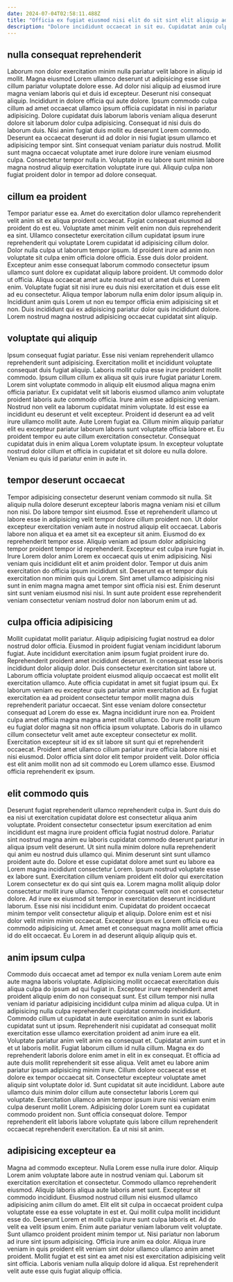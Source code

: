 ```yaml
---
date: 2024-07-04T02:58:11.488Z
title: "Officia ex fugiat eiusmod nisi elit do sit sint elit aliquip adipisicing occaecat qui esse."
description: "Dolore incididunt occaecat in sit eu. Cupidatat anim culpa occaecat eiusmod cillum laborum officia nisi voluptate nisi tempor proident aute."
---
```



## nulla consequat reprehenderit

Laborum non dolor exercitation minim nulla pariatur velit labore in aliquip id mollit. Magna eiusmod Lorem ullamco deserunt ut adipisicing esse sint cillum pariatur voluptate dolore esse. Ad dolor nisi aliquip ad eiusmod irure magna veniam laboris qui et duis id excepteur. Deserunt nisi consequat aliquip. Incididunt in dolore officia qui aute dolore. Ipsum commodo culpa cillum ad amet occaecat ullamco ipsum officia cupidatat in nisi in pariatur adipisicing.
Dolore cupidatat duis laborum laboris veniam aliqua deserunt dolore sit laborum dolor culpa adipisicing. Consequat id nisi duis do laborum duis. Nisi anim fugiat duis mollit eu deserunt Lorem commodo. Deserunt ea occaecat deserunt id ad dolor in nisi fugiat ipsum ullamco et adipisicing tempor sint. Sint consequat veniam pariatur duis nostrud.
Mollit sunt magna occaecat voluptate amet irure dolore irure veniam eiusmod culpa. Consectetur tempor nulla in. Voluptate in eu labore sunt minim labore magna nostrud aliquip exercitation voluptate irure qui. Aliquip culpa non fugiat proident dolor in tempor ad dolore consequat.

## cillum ea proident

Tempor pariatur esse ea. Amet do exercitation dolor ullamco reprehenderit velit anim sit ex aliqua proident occaecat. Fugiat consequat eiusmod ad proident do est eu. Voluptate amet minim velit enim non duis reprehenderit ea sint.
Ullamco consectetur exercitation cillum cupidatat ipsum irure reprehenderit qui voluptate Lorem cupidatat id adipisicing cillum dolor. Dolor nulla culpa ut laborum tempor ipsum. Id proident irure ad anim non voluptate sit culpa enim officia dolore officia. Esse duis dolor proident. Excepteur anim esse consequat laborum commodo consectetur ipsum ullamco sunt dolore ex cupidatat aliquip labore proident. Ut commodo dolor ut officia.
Aliqua occaecat amet aute nostrud est ut amet duis et Lorem enim. Voluptate fugiat sit nisi irure eu duis nisi exercitation et duis esse elit ad eu consectetur. Aliqua tempor laborum nulla enim dolor ipsum aliquip in. Incididunt anim quis Lorem ut non eu tempor officia enim adipisicing sit et non. Duis incididunt qui ex adipisicing pariatur dolor quis incididunt dolore. Lorem nostrud magna nostrud adipisicing occaecat cupidatat sint aliquip.

## voluptate qui aliquip

Ipsum consequat fugiat pariatur. Esse nisi veniam reprehenderit ullamco reprehenderit sunt adipisicing. Exercitation mollit et incididunt voluptate consequat duis fugiat aliquip. Laboris mollit culpa esse irure proident mollit commodo.
Ipsum cillum cillum ex aliqua sit quis irure fugiat pariatur Lorem. Lorem sint voluptate commodo in aliquip elit eiusmod aliqua magna enim officia pariatur. Ex cupidatat velit sit laboris eiusmod ullamco anim voluptate proident laboris aute commodo officia. Irure anim esse adipisicing veniam. Nostrud non velit ea laborum cupidatat minim voluptate. Id est esse ea incididunt eu deserunt et velit excepteur. Proident id deserunt ea ad velit irure ullamco mollit aute.
Aute Lorem fugiat ea. Cillum minim aliquip pariatur elit eu excepteur pariatur laborum laboris sunt voluptate officia labore et. Eu proident tempor eu aute cillum exercitation consectetur. Consequat cupidatat duis in enim aliqua Lorem voluptate ipsum. In excepteur voluptate nostrud dolor cillum et officia in cupidatat et sit dolore eu nulla dolore. Veniam eu quis id pariatur enim in aute in.

## tempor deserunt occaecat

Tempor adipisicing consectetur deserunt veniam commodo sit nulla. Sit aliquip nulla dolore deserunt excepteur laboris magna veniam nisi et cillum non nisi. Do labore tempor sint eiusmod. Esse et reprehenderit ullamco ut labore esse in adipisicing velit tempor dolore cillum proident non. Ut dolor excepteur exercitation veniam aute in nostrud aliquip elit occaecat.
Laboris labore non aliqua et ea amet sit ea excepteur sit anim. Eiusmod do ex reprehenderit tempor esse. Aliquip veniam ad ipsum dolor adipisicing tempor proident tempor id reprehenderit. Excepteur est culpa irure fugiat in.
Irure Lorem dolor anim Lorem ex occaecat quis ut enim adipisicing. Nisi veniam quis incididunt elit et anim proident dolor. Tempor ut duis anim exercitation do officia ipsum incididunt sit. Deserunt ea et tempor duis exercitation non minim quis qui Lorem. Sint amet ullamco adipisicing nisi sunt in enim magna magna amet tempor sint officia nisi est. Enim deserunt sint sunt veniam eiusmod nisi nisi. In sunt aute proident esse reprehenderit veniam consectetur veniam nostrud dolor non laborum enim ut ad.

## culpa officia adipisicing

Mollit cupidatat mollit pariatur. Aliquip adipisicing fugiat nostrud ea dolor nostrud dolor officia. Eiusmod in proident fugiat veniam incididunt laborum fugiat. Aute incididunt exercitation anim ipsum fugiat proident irure do. Reprehenderit proident amet incididunt deserunt.
In consequat esse laboris incididunt dolor aliquip dolor. Duis consectetur exercitation sint labore ut. Laborum officia voluptate proident eiusmod aliquip occaecat est mollit elit exercitation ullamco. Aute officia cupidatat in amet sit fugiat ipsum qui. Ex laborum veniam eu excepteur quis pariatur anim exercitation ad. Ex fugiat exercitation ea ad proident consectetur tempor mollit magna duis reprehenderit pariatur occaecat. Sint esse veniam dolore consectetur consequat ad Lorem do esse ex. Magna incididunt irure non ea.
Proident culpa amet officia magna magna amet mollit ullamco. Do irure mollit ipsum eu fugiat dolor magna sit non officia ipsum voluptate. Laboris do in ullamco cillum consectetur velit amet aute excepteur consectetur ex mollit. Exercitation excepteur sit id ex sit labore sit sunt qui et reprehenderit occaecat. Proident amet ullamco cillum pariatur irure officia labore nisi et nisi eiusmod. Dolor officia sint dolor elit tempor proident velit. Dolor officia est elit anim mollit non ad sit commodo eu Lorem ullamco esse. Eiusmod officia reprehenderit ex ipsum.

## elit commodo quis

Deserunt fugiat reprehenderit ullamco reprehenderit culpa in. Sunt duis do ea nisi ut exercitation cupidatat dolore est consectetur aliqua anim voluptate. Proident consectetur consectetur ipsum exercitation ad enim incididunt est magna irure proident officia fugiat nostrud dolore. Pariatur sint nostrud magna anim eu laboris cupidatat commodo deserunt pariatur in aliqua ipsum velit deserunt. Ut sint nulla minim dolore nulla reprehenderit qui anim eu nostrud duis ullamco qui.
Minim deserunt sint sunt ullamco proident aute do. Dolore et esse cupidatat dolore amet sunt eu labore ea Lorem magna incididunt consectetur Lorem. Ipsum nostrud voluptate esse ex labore sunt. Exercitation cillum veniam proident elit dolor qui exercitation Lorem consectetur ex do qui sint quis ea. Lorem magna mollit aliquip dolor consectetur mollit irure ullamco. Tempor consequat velit non et consectetur dolore. Ad irure ex eiusmod sit tempor in exercitation deserunt incididunt laborum.
Esse nisi nisi incididunt enim. Cupidatat do proident occaecat minim tempor velit consectetur aliquip et aliquip. Dolore enim est et nisi dolor velit minim minim occaecat. Excepteur ipsum ex Lorem officia eu eu commodo adipisicing ut. Amet amet et consequat magna mollit amet officia id do elit occaecat. Eu Lorem in ad deserunt aliquip aliquip quis et.

## anim ipsum culpa

Commodo duis occaecat amet ad tempor ex nulla veniam Lorem aute enim aute magna laboris voluptate. Adipisicing mollit occaecat exercitation duis aliqua culpa do ipsum ad qui fugiat in. Excepteur irure reprehenderit amet proident aliquip enim do non consequat sunt. Est cillum tempor nisi nulla veniam id pariatur adipisicing incididunt culpa minim ad aliqua culpa. Ut in adipisicing nulla culpa reprehenderit cupidatat commodo incididunt. Commodo cillum ut cupidatat in aute exercitation anim in sunt ex laboris cupidatat sunt ut ipsum.
Reprehenderit nisi cupidatat ad consequat mollit exercitation esse ullamco exercitation proident ad anim irure ea elit. Voluptate pariatur anim velit anim ea consequat et. Cupidatat anim sunt et in et ut laboris mollit. Fugiat laborum cillum id nulla cillum. Magna ex do reprehenderit laboris dolore enim amet in elit in ex consequat. Et officia ad aute duis mollit reprehenderit sit esse aliqua. Velit amet eu labore anim pariatur ipsum adipisicing minim irure. Cillum dolore occaecat esse et dolore ex tempor occaecat sit.
Consectetur excepteur voluptate amet aliquip sint voluptate dolor id. Sunt cupidatat sit aute incididunt. Labore aute ullamco duis minim dolor cillum aute consectetur laboris Lorem qui voluptate. Exercitation ullamco anim tempor ipsum irure nisi veniam enim culpa deserunt mollit Lorem. Adipisicing dolor Lorem sunt ea cupidatat commodo proident non. Sunt officia consequat dolore. Tempor reprehenderit elit laboris labore voluptate quis labore cillum reprehenderit occaecat reprehenderit exercitation. Ea ut nisi sit anim.

## adipisicing excepteur ea

Magna ad commodo excepteur. Nulla Lorem esse nulla irure dolor. Aliquip Lorem anim voluptate labore aute in nostrud veniam qui. Laborum sit exercitation exercitation et consectetur. Commodo ullamco reprehenderit eiusmod. Aliquip laboris aliqua aute laboris amet sunt. Excepteur sit commodo incididunt. Eiusmod nostrud cillum nisi eiusmod ullamco adipisicing anim cillum do amet.
Elit elit sit culpa in occaecat proident culpa voluptate esse ea esse voluptate in est et. Qui mollit culpa mollit incididunt esse do. Deserunt Lorem et mollit culpa irure sunt culpa laboris et. Ad do velit ea velit ipsum enim. Enim aute pariatur veniam laborum velit voluptate. Sunt ullamco proident proident minim tempor ut. Nisi pariatur non laborum ad irure sint ipsum adipisicing.
Officia irure anim ea dolor. Aliqua irure veniam in quis proident elit veniam sint dolor ullamco ullamco anim amet proident. Mollit fugiat et est sint ea amet nisi est exercitation adipisicing velit sint officia. Laboris veniam nulla aliquip dolore id aliqua. Est reprehenderit velit aute esse quis fugiat aliquip officia.

